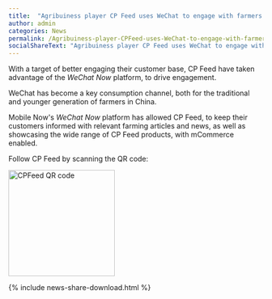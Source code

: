 ```yaml
---
title:  "Agribuiness player CP Feed uses WeChat to engage with farmers across China"
author: admin
categories: News
permalink: /Agribuiness-player-CPFeed-uses-WeChat-to-engage-with-farmers-across-China/
socialShareText: "Agribuiness player CP Feed uses WeChat to engage with farmers across China"
---
```

With a target of better engaging their customer base, CP Feed have taken advantage of the _WeChat Now_ platform, to drive engagement.

WeChat has become a key consumption channel, both for the traditional and younger generation of farmers in China.

Mobile Now's _WeChat Now_ platform has allowed CP Feed, to keep their customers informed with relevant farming articles and news, as well as showcasing the wide range of CP Feed products, with mCommerce enabled.

Follow CP Feed by scanning the QR code:

<img alt="CPFeed QR code" src="{{ site.assetsurl }}2016/03/CPFeedQR.png" width="210" height="210">

<!--more-->
{% include news-share-download.html %}
